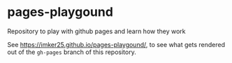 # pages-playgound
Repository to play with github pages and learn how they work

See <https://imker25.github.io/pages-playgound/>, to see what gets rendered out of the `gh-pages` branch of this repository.
